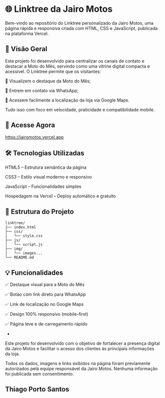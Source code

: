 # 🌐 Linktree da Jairo Motos

Bem-vindo ao repositório do Linktree personalizado da Jairo Motos, uma página rápida e responsiva criada com HTML, CSS e JavaScript, publicada na plataforma Vercel.


## 🚀 Visão Geral

Este projeto foi desenvolvido para centralizar os canais de contato e destacar a Moto do Mês, servindo como uma vitrine digital compacta e acessível. O Linktree permite que os visitantes:

📢 Visualizem o destaque da Moto do Mês;

💬 Entrem em contato via WhatsApp;

📍 Acessem facilmente a localização da loja via Google Maps.

Tudo isso com foco em velocidade, praticidade e compatibilidade mobile.

## 🔗 Acesse Agora
https://jairomotos.vercel.app

## 🛠️ Tecnologias Utilizadas

HTML5 – Estrutura semântica da página

CSS3 – Estilo visual moderno e responsivo

JavaScript – Funcionalidades simples 

Hospedagem na Vercel – Deploy automático e gratuito

## 📁 Estrutura do Projeto
```
linktree/
├── index.html           
├── css/
│   └── style.css        
├── js/
│   └── script.js        
├── img/
│   └── images...          
└── README.md            
```
## 💡 Funcionalidades

✅ Destaque visual para a Moto do Mês

✅ Botão com link direto para WhatsApp 

✅ Link de localização no Google Maps

✅ Design 100% responsivo (mobile-first)

✅ Página leve e de carregamento rápido

-

Este projeto foi desenvolvido com o objetivo de fortalecer a presença digital da Jairo Motos e facilitar o acesso dos clientes às principais informações da loja.

Todos os dados, imagens e links exibidos na página foram previamente autorizados pela equipe responsável da Jairo Motos. Nenhuma informação foi publicada sem consentimento.

## Thiago Porto Santos
